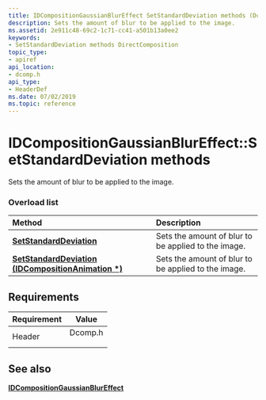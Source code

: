```yaml
---
title: IDCompositionGaussianBlurEffect SetStandardDeviation methods (Dcomp.h)
description: Sets the amount of blur to be applied to the image.
ms.assetid: 2e911c48-69c2-1c71-cc41-a501b13a0ee2
keywords:
- SetStandardDeviation methods DirectComposition
topic_type:
- apiref
api_location:
- dcomp.h
api_type:
- HeaderDef
ms.date: 07/02/2019
ms.topic: reference
---
```


# IDCompositionGaussianBlurEffect::SetStandardDeviation methods

Sets the amount of blur to be applied to the image.

### Overload list



| Method                                                                                                             | Description                                                    |
|:-------------------------------------------------------------------------------------------------------------------|:---------------------------------------------------------------|
| [**SetStandardDeviation**](/windows/win32/api/dcomp/nf-dcomp-idcompositiongaussianblureffect-setstandarddeviation(float))                               | Sets the amount of blur to be applied to the image.<br/> |
| [**SetStandardDeviation (IDCompositionAnimation \*)**](/windows/win32/api/dcomp/nf-dcomp-idcompositiongaussianblureffect-setstandarddeviation(idcompositionanimation)) | Sets the amount of blur to be applied to the image.<br/> |



## Requirements



| Requirement | Value |
|-------------------|------------------------------------------------------------------------------------|
| Header<br/> | <dl> <dt>Dcomp.h</dt> </dl> |



## See also

<dl> <dt>

[**IDCompositionGaussianBlurEffect**](/windows/win32/api/dcomp/nn-dcomp-idcompositiongaussianblureffect)
</dt> </dl>

